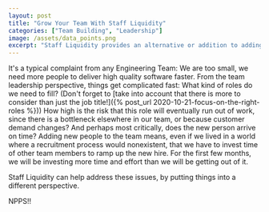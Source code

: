 ```yaml
---
layout: post
title: "Grow Your Team With Staff Liquidity"
categories: ["Team Building", "Leadership"]
image: /assets/data_points.png
excerpt: "Staff Liquidity provides an alternative or addition to adding more people to a team, by focussing on raising the level of experts for certain roles within the team."
---
```

It's a typical complaint from any Engineering Team: We are too small, we need more people to deliver high quality software faster. From the team leadership perspective, things get complicated fast: What kind of roles do we need to fill? (Don't forget to [take into account that there is more to consider than just the job title!]({% post_url 2020-10-21-focus-on-the-right-roles %})) How high is the risk that this role will eventually run out of work, since there is a bottleneck elsewhere in our team, or because customer demand changes? And perhaps most critically, does the new person arrive on time? Adding new people to the team means, even if we lived in a world where a recruitment process would nonexistent, that we have to invest time of other team members to ramp up the new hire. For the first few months, we will be investing more time and effort than we will be getting out of it.

Staff Liquidity can help address these issues, by putting things into a different perspective.

NPPS!!